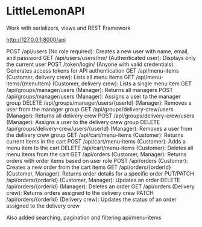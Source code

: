 # LittleLemonAPI
Work with serializers, views and REST Framework

http://127.0.0.1:8000/api

POST /api/users (No role required): Creates a new user with name, email, and password
GET /api/users/users/me/ (Authenticated user): Displays only the current user
POST /token/login/ (Anyone with valid credentials): Generates access tokens for API authentication
GET /api/menu-items (Customer, delivery crew): Lists all menu items
GET /api/menu-items/{menuItem} (Customer, delivery crew): Lists a single menu item
GET /api/groups/manager/users (Manager): Returns all managers
POST /api/groups/manager/users (Manager): Assigns a user to the manager group
DELETE /api/groups/manager/users/{userId} (Manager): Removes a user from the manager group
GET /api/groups/delivery-crew/users (Manager): Returns all delivery crew
POST /api/groups/delivery-crew/users (Manager): Assigns a user to the delivery crew group
DELETE /api/groups/delivery-crew/users/{userId} (Manager): Removes a user from the delivery crew group
GET /api/cart/menu-items (Customer): Returns current items in the cart
POST /api/cart/menu-items (Customer): Adds a menu item to the cart
DELETE /api/cart/menu-items (Customer): Deletes all menu items from the cart
GET /api/orders (Customer, Manager): Returns orders with order items based on user role
POST /api/orders (Customer): Creates a new order from the cart items
GET /api/orders/{orderId} (Customer, Manager): Returns order details for a specific order
PUT/PATCH /api/orders/{orderId} (Customer, Manager): Updates an order
DELETE /api/orders/{orderId} (Manager): Deletes an order
GET /api/orders (Delivery crew): Returns orders assigned to the delivery crew
PATCH /api/orders/{orderId} (Delivery crew): Updates the status of an order assigned to the delivery crew

Also added searching, pagination and filtering api/menu-items
